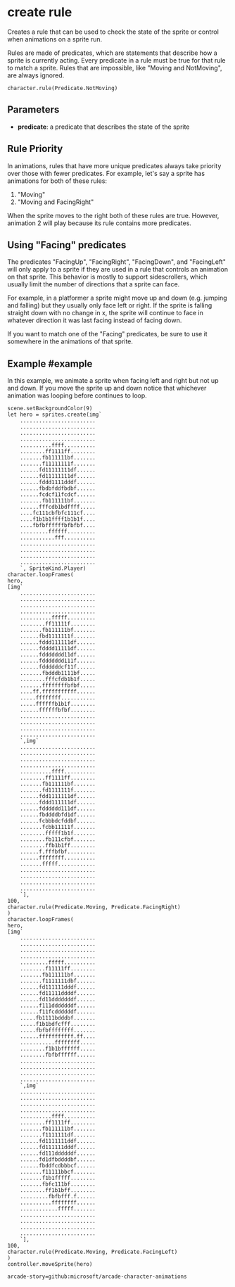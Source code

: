 # create rule

Creates a rule that can be used to check the state of the sprite or control when animations on a sprite run.

Rules are made of predicates, which are statements that describe how a sprite is currently acting.
Every predicate in a rule must be true for that rule to match a sprite.
Rules that are impossible, like "Moving and NotMoving", are always ignored.


```sig
character.rule(Predicate.NotMoving)
```

## Parameters

* **predicate**: a predicate that describes the state of the sprite

## Rule Priority

In animations, rules that have more unique predicates always take priority over those with fewer predicates.
For example, let's say a sprite has animations for both of these rules:

1. "Moving"
2. "Moving and FacingRight"

When the sprite moves to the right both of these rules are true.
However, animation 2 will play because its rule contains more predicates.

## Using "Facing" predicates

The predicates "FacingUp", "FacingRight", "FacingDown", and "FacingLeft" will only apply to a sprite if they are used in a rule that controls an animation on that sprite.
This behavior is mostly to support sidescrollers, which usually limit the number of directions that a sprite can face.

For example, in a platformer a sprite might move up and down (e.g. jumping and falling) but they usually only face left or right.
If the sprite is falling straight down with no change in x, the sprite will continue to face in whatever direction it was last facing instead of facing down.

If you want to match one of the "Facing" predicates, be sure to use it somewhere in the animations of that sprite.

## Example #example

In this example, we animate a sprite when facing left and right but not up and down.
If you move the sprite up and down notice that whichever animation was looping before continues to loop.

```blocks
scene.setBackgroundColor(9)
let hero = sprites.create(img`
    ........................
    ........................
    ........................
    ........................
    ..........ffff..........
    ........ff1111ff........
    .......fb111111bf.......
    .......f11111111f.......
    ......fd11111111df......
    ......fd11111111df......
    ......fddd1111dddf......
    ......fbdbfddfbdbf......
    ......fcdcf11fcdcf......
    .......fb111111bf.......
    ......fffcdb1bdffff.....
    ....fc111cbfbfc111cf....
    ....f1b1b1ffff1b1b1f....
    ....fbfbffffffbfbfbf....
    .........ffffff.........
    ...........fff..........
    ........................
    ........................
    ........................
    ........................
    `, SpriteKind.Player)
character.loopFrames(
hero,
[img`
    ........................
    ........................
    ........................
    ........................
    ..........fffff.........
    ........ff11111f........
    .......fb111111bf.......
    ......fbd1111111f.......
    ......fddd111111df......
    ......fdddd11111df......
    ......fddddddd11df......
    ......fddddddd111f......
    ......fddddddcf11f......
    .......fbdddb1111bf.....
    ........fffcfdb1b1f.....
    .......ffffffffbfbf.....
    ....ff.fffffffffff......
    .....ffffffff...........
    .....ffffffb1b1f........
    ......ffffffbfbf........
    ........................
    ........................
    ........................
    ........................
    `,img`
    ........................
    ........................
    ........................
    ........................
    ..........ffff..........
    ........ff1111ff........
    .......fb111111bf.......
    .......fd1111111f.......
    ......fdd1111111df......
    ......fddd111111df......
    ......fdddddd111df......
    ......fbddddbfd1df......
    ......fcbbbdcfddbf......
    .......fcbb11111f.......
    ........fffff1b1f.......
    ........fb111cfbf.......
    ........ffb1b1ff........
    ......f.fffbfbf.........
    ......ffffffff..........
    .......fffff............
    ........................
    ........................
    ........................
    ........................
    `],
100,
character.rule(Predicate.Moving, Predicate.FacingRight)
)
character.loopFrames(
hero,
[img`
    ........................
    ........................
    ........................
    ........................
    .........fffff..........
    ........f11111ff........
    .......fb111111bf.......
    .......f1111111dbf......
    ......fd111111dddf......
    ......fd11111ddddf......
    ......fd11dddddddf......
    ......f111dddddddf......
    ......f11fcddddddf......
    .....fb1111bdddbf.......
    .....f1b1bdfcfff........
    .....fbfbffffffff.......
    ......fffffffffff.ff....
    ...........ffffffff.....
    ........f1b1bffffff.....
    ........fbfbffffff......
    ........................
    ........................
    ........................
    ........................
    `,img`
    ........................
    ........................
    ........................
    ........................
    ..........ffff..........
    ........ff1111ff........
    .......fb111111bf.......
    .......f1111111df.......
    ......fd1111111ddf......
    ......fd111111dddf......
    ......fd111ddddddf......
    ......fd1dfbddddbf......
    ......fbddfcdbbbcf......
    .......f11111bbcf.......
    .......f1b1fffff........
    .......fbfc111bf........
    ........ff1b1bff........
    .........fbfbfff.f......
    ..........ffffffff......
    ............fffff.......
    ........................
    ........................
    ........................
    ........................
    `],
100,
character.rule(Predicate.Moving, Predicate.FacingLeft)
)
controller.moveSprite(hero)

```

```package
arcade-story=github:microsoft/arcade-character-animations
```